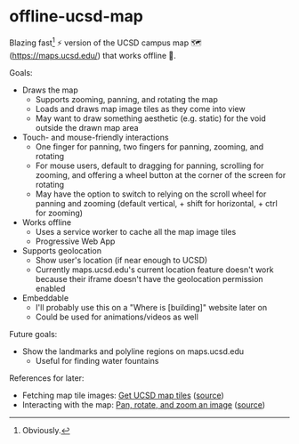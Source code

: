 # offline-ucsd-map

Blazing fast[^1] ⚡ version of the UCSD campus map 🗺 (https://maps.ucsd.edu/) that works offline 🌳.

[^1]: Obviously.

Goals:

- Draws the map
  - Supports zooming, panning, and rotating the map
  - Loads and draws map image tiles as they come into view
  - May want to draw something aesthetic (e.g. static) for the void outside the drawn map area
- Touch- and mouse-friendly interactions
  - One finger for panning, two fingers for panning, zooming, and rotating
  - For mouse users, default to dragging for panning, scrolling for zooming, and offering a wheel button at the corner of the screen for rotating
  - May have the option to switch to relying on the scroll wheel for panning and zooming (default vertical, + shift for horizontal, + ctrl for zooming)
- Works offline
  - Uses a service worker to cache all the map image tiles
  - Progressive Web App
- Supports geolocation
  - Show user's location (if near enough to UCSD)
  - Currently maps.ucsd.edu's current location feature doesn't work because their iframe doesn't have the geolocation permission enabled
- Embeddable
  - I'll probably use this on a "Where is [building]" website later on
  - Could be used for animations/videos as well

Future goals:

- Show the landmarks and polyline regions on maps.ucsd.edu
  - Useful for finding water fountains

References for later:

- Fetching map tile images: [Get UCSD map tiles](https://sheeptester.github.io/words-go-here/misc/ucsd-map.html) ([source](https://github.com/SheepTester/words-go-here/blob/master/misc/ucsd-map.html))
- Interacting with the map: [Pan, rotate, and zoom an image](https://sheeptester.github.io/words-go-here/misc/pan-rotate-zoom.html) ([source](https://github.com/SheepTester/words-go-here/blob/master/misc/pan-rotate-zoom.html))
